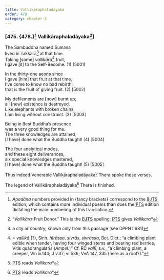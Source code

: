 ```yaml
---
title: Vallikāraphaladāyaka
order: 478
category: chapter-3
---
```


### \[475. {478.}[^1] Vallikāraphaladāyaka[^2]\]

The Sambuddha named Sumana  
lived in Takkarā[^3] at that time.  
Taking \[some\] *vallikāra*[^4] fruit,  
I gave \[it\] to the Self-Become. (1) \[5001\]

In the thirty-one aeons since  
I gave \[him\] that fruit at that time,  
I’ve come to know no bad rebirth:  
that is the fruit of giving fruit. (2) \[5002\]

My defilements are \[now\] burnt up;  
all \[new\] existence is destroyed.  
Like elephants with broken chains,  
I am living without constraint. (3) \[5003\]

Being in Best Buddha’s presence  
was a very good thing for me.  
The three knowledges are attained;  
\[I have\] done what the Buddha taught! (4) \[5004\]

The four analytical modes,  
and these eight deliverances,  
six special knowledges mastered,  
\[I have\] done what the Buddha taught! (5) \[5005\]

Thus indeed Venerable Vallikāraphaladāyaka[^5] Thera spoke these verses.

The legend of Vallikāraphaladāyaka[^6] Thera is finished.

[^1]: *Apadāna* numbers provided in {fancy brackets} correspond to the <abbr title="Buddha Jayanthi Tripitaka Series">BJTS</abbr> edition, which contains more individual poems than does the <abbr title="Pali Text Society">PTS</abbr> edition dictating the main numbering of this translation.

[^2]: “*Vallikāra*-Fruit Donor.” This is the <abbr title="Buddha Jayanthi Tripitaka Series">BJTS</abbr> spelling; <abbr title="Pali Text Society">PTS</abbr> gives *Vallikara°*

[^3]: a city or country, known only from this passage (see DPPN I:981)

[^4]: = *vallikā* (?), Sinh. *hīrässa*, *sivräs*, *sivrässa*, Bot. Dict.: “a climbing plant edible when tender, having four winged stems and bearing red berries, Vitis quadrangularis (*Ampel.*)” Cf. RD *vallī*, s.v., “a climbing plant, a creeper, Vin iii.144; J v.37; vi.536; VvA 147, 335 (here as a root?).”

[^5]: <abbr title="Pali Text Society">PTS</abbr> reads *Vallikara°*

[^6]: <abbr title="Pali Text Society">PTS</abbr> reads *Vallikara°*
